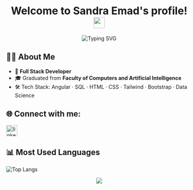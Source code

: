 <h1 align="center">Welcome to Sandra Emad's profile! <img src="https://em-content.zobj.net/source/microsoft-teams/363/waving-hand_1f44b.png" width="30"/></h1>

<p align="center">
  <img src="https://readme-typing-svg.demolab.com/?lines=Full+Stack+Developer&center=true&width=380&height=45&font=Fira+Code&color=58a6ff&vCenter=true&pause=1000&size=22" alt="Typing SVG" />
</p>



## 👩‍💻 About Me
- 🧠 **Full Stack Developer**
- 🎓 Graduated from **Faculty of Computers and Artificial Intelligence**
- 🛠 Tech Stack: Angular · SQL · HTML · CSS · Tailwind · Bootstrap · Data Science



## 🌐 Connect with me:

<p align="left">
  <a href="https://www.linkedin.com/in/sandra-emad-849670258/" target="_blank">
    <img src="https://cdn-icons-png.flaticon.com/512/174/174857.png" alt="linkedin" width="30" />
  </a>
</p>



## 📊 Most Used Languages
![Top Langs](https://github-readme-stats.vercel.app/api/top-langs/?username=SandraEmad&layout=compact&theme=radical)



<p align="center">
  <img src="https://readme-typing-svg.demolab.com/?lines=Code+with+purpose;Build+with+passion;Always+learning;Never+settling&font=Fira+Code&center=true&width=500&height=50&color=58A6FF&size=22">
</p>

